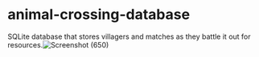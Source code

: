 # animal-crossing-database

SQLite database that stores villagers and matches as they battle it out for resources.![Screenshot (650)](https://user-images.githubusercontent.com/85301859/236125312-23a57265-554c-4d4a-8aba-87464f92af49.png)

